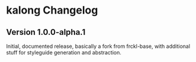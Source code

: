 # kalong Changelog

## Version 1.0.0-alpha.1

Initial, documented release, basically a fork from frckl-base, with additional stuff for styleguide generation and abstraction.
